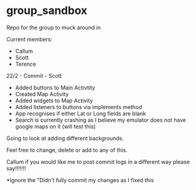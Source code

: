 group_sandbox
=============

Repo for the group to muck around in

Current members:
* Callum
* Scott
* Terence


22/2 - Commit - Scott

- Added buttons to Main Activtity
- Created Map Activity
- Added widgets to Map Activity 
- Added listeners to buttons via implements method
- App recognises if either Lat or Long fields are blank
- Search is currently crashing as I believe my emulator does not have google maps on it (will test this)

Going to look at adding different backgrounds.

Feel free to change, delete or add to any of this.

Callum if you would like me to post commit logs in a different way please say!!!!!!!

*Ignore the "Didn't fully commit my changes as I fixed this
